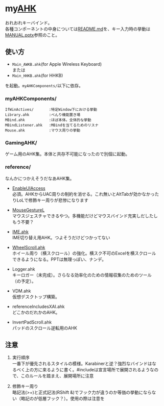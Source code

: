 my[AHK][AHK]
======================
おれおれキーバインド。  
各種コンポーネントの中身については[README.md][README.md]を、キー入力時の挙動は[MANUAL.pptx][MANUAL.pptx]参照のこと。



使い方
------
+ `Main_AWKB.ahk`(for Apple Wireless Keyboard)   
または
+ `Main_HHKB.ahk`(for HHKB)

を起動。`myAHKComponents/`以下に依存。



### myAHKComponents/ ###
    IfWinActives/       :特定Window下における挙動
    Library.ahk         :べんり機能置き場
    MBind.ahk           :ほぼ本体。全体的な挙動
    MBindListener.ahk   :MBindを当てるためのリスナ
    Mouse.ahk           :マウス周りの挙動

### GamingAHK/ ###
ゲーム用のAHK集。本体と共存不可能になったので別個に起動。

### reference/ ###

なんかにつかえそうだなあAHK集。

+ [EnableUIAccess][EnableUIAccess]  
必須。AHKからUAC周りの制約を消せる。これ無いとAltTabが効かなかったりLoLで修飾キー周りが悲惨になります

+ [MouseGestureL][MouseGestureL]  
マウスジェスチャできるやつ。多機能だけどマウスバインド充実しだしたしもう不要？

+ [IME.ahk][IME.ahk]  
IME切り替え用AHK。つよそうだけどつかってない

+ [WheelScroll.ahk][WheelScroll.ahk]  
ホイール周り（横スクロール）の強化。横スク不可のExcelを横スクロールできるようになる。PPTは無理っぽい、ナンデ。

+ Logger.ahk  
キーロガー（未完成）。さらなる効率化のための情報収集のためのツール（の予定）。

+ VDM.ahk  
仮想デスクトップ構築。

+ referenceIncludesXAI.ahk  
どこかのだれかのAHK。

+ InvertPadScroll.ahk  
パッドのスクロール逆転用のAHK


注意
----------------
1. 実行順序  
一番下が優先されるスタイルの模様。Karabinerと逆？強烈なバインドはなるべく上の方に来るように書く。#includeは宣言場所で展開されるようなので、このルールを踏まえ、展開場所に注意

2. 修飾キー周り  
略記法(>+)と正式記法(RShift &)でフック力が違うのか等価の挙動にならない（略記のが低層フック？）。使用の際は注意を




[AHK]: https://github.com/AutoHotkey/AutoHotkey
[WheelScroll.ahk]: http://blechmusik.hatenablog.jp/entry/20100529/1275141213
[IME.ahk]: http://www6.atwiki.jp/eamat/pages/17.html
[MouseGestureL]: http://hp.vector.co.jp/authors/VA018351/mglahk.html
[EnableUIAccess]: http://www.autohotkey.com/board/topic/70449-enable-interaction-with-administrative-programs/
[README.md]: https://github.com/ittooo66/myAHK/blob/master/README.md
[MANUAL.pptx]: https://github.com/ittooo66/myAHK/blob/master/MANUAL.pptx
